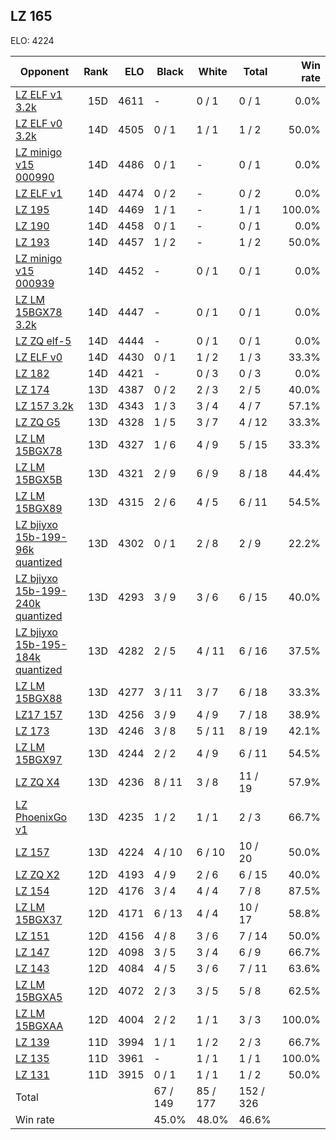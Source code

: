 ## LZ 165 ##

ELO: 4224

Opponent | Rank | ELO | Black | White | Total | Win rate
---------|-----:|----:|-------|-------|-------|-------:
[LZ ELF v1 3.2k](LZ%20ELF%20v1%203.2k.md) | 15D | 4611 | - | 0 / 1 | 0 / 1 | 0.0%
[LZ ELF v0 3.2k](LZ%20ELF%20v0%203.2k.md) | 14D | 4505 | 0 / 1 | 1 / 1 | 1 / 2 | 50.0%
[LZ minigo v15 000990](LZ%20minigo%20v15%20000990.md) | 14D | 4486 | 0 / 1 | - | 0 / 1 | 0.0%
[LZ ELF v1](LZ%20ELF%20v1.md) | 14D | 4474 | 0 / 2 | - | 0 / 2 | 0.0%
[LZ 195](LZ%20195.md) | 14D | 4469 | 1 / 1 | - | 1 / 1 | 100.0%
[LZ 190](LZ%20190.md) | 14D | 4458 | 0 / 1 | - | 0 / 1 | 0.0%
[LZ 193](LZ%20193.md) | 14D | 4457 | 1 / 2 | - | 1 / 2 | 50.0%
[LZ minigo v15 000939](LZ%20minigo%20v15%20000939.md) | 14D | 4452 | - | 0 / 1 | 0 / 1 | 0.0%
[LZ LM 15BGX78 3.2k](LZ%20LM%2015BGX78%203.2k.md) | 14D | 4447 | - | 0 / 1 | 0 / 1 | 0.0%
[LZ ZQ elf-5](LZ%20ZQ%20elf-5.md) | 14D | 4444 | - | 0 / 1 | 0 / 1 | 0.0%
[LZ ELF v0](LZ%20ELF%20v0.md) | 14D | 4430 | 0 / 1 | 1 / 2 | 1 / 3 | 33.3%
[LZ 182](LZ%20182.md) | 14D | 4421 | - | 0 / 3 | 0 / 3 | 0.0%
[LZ 174](LZ%20174.md) | 13D | 4387 | 0 / 2 | 2 / 3 | 2 / 5 | 40.0%
[LZ 157 3.2k](LZ%20157%203.2k.md) | 13D | 4343 | 1 / 3 | 3 / 4 | 4 / 7 | 57.1%
[LZ ZQ G5](LZ%20ZQ%20G5.md) | 13D | 4328 | 1 / 5 | 3 / 7 | 4 / 12 | 33.3%
[LZ LM 15BGX78](LZ%20LM%2015BGX78.md) | 13D | 4327 | 1 / 6 | 4 / 9 | 5 / 15 | 33.3%
[LZ LM 15BGX5B](LZ%20LM%2015BGX5B.md) | 13D | 4321 | 2 / 9 | 6 / 9 | 8 / 18 | 44.4%
[LZ LM 15BGX89](LZ%20LM%2015BGX89.md) | 13D | 4315 | 2 / 6 | 4 / 5 | 6 / 11 | 54.5%
[LZ bjiyxo 15b-199-96k quantized](LZ%20bjiyxo%2015b-199-96k%20quantized.md) | 13D | 4302 | 0 / 1 | 2 / 8 | 2 / 9 | 22.2%
[LZ bjiyxo 15b-199-240k quantized](LZ%20bjiyxo%2015b-199-240k%20quantized.md) | 13D | 4293 | 3 / 9 | 3 / 6 | 6 / 15 | 40.0%
[LZ bjiyxo 15b-195-184k quantized](LZ%20bjiyxo%2015b-195-184k%20quantized.md) | 13D | 4282 | 2 / 5 | 4 / 11 | 6 / 16 | 37.5%
[LZ LM 15BGX88](LZ%20LM%2015BGX88.md) | 13D | 4277 | 3 / 11 | 3 / 7 | 6 / 18 | 33.3%
[LZ17 157](LZ17%20157.md) | 13D | 4256 | 3 / 9 | 4 / 9 | 7 / 18 | 38.9%
[LZ 173](LZ%20173.md) | 13D | 4246 | 3 / 8 | 5 / 11 | 8 / 19 | 42.1%
[LZ LM 15BGX97](LZ%20LM%2015BGX97.md) | 13D | 4244 | 2 / 2 | 4 / 9 | 6 / 11 | 54.5%
[LZ ZQ X4](LZ%20ZQ%20X4.md) | 13D | 4236 | 8 / 11 | 3 / 8 | 11 / 19 | 57.9%
[LZ PhoenixGo v1](LZ%20PhoenixGo%20v1.md) | 13D | 4235 | 1 / 2 | 1 / 1 | 2 / 3 | 66.7%
[LZ 157](LZ%20157.md) | 13D | 4224 | 4 / 10 | 6 / 10 | 10 / 20 | 50.0%
[LZ ZQ X2](LZ%20ZQ%20X2.md) | 12D | 4193 | 4 / 9 | 2 / 6 | 6 / 15 | 40.0%
[LZ 154](LZ%20154.md) | 12D | 4176 | 3 / 4 | 4 / 4 | 7 / 8 | 87.5%
[LZ LM 15BGX37](LZ%20LM%2015BGX37.md) | 12D | 4171 | 6 / 13 | 4 / 4 | 10 / 17 | 58.8%
[LZ 151](LZ%20151.md) | 12D | 4156 | 4 / 8 | 3 / 6 | 7 / 14 | 50.0%
[LZ 147](LZ%20147.md) | 12D | 4098 | 3 / 5 | 3 / 4 | 6 / 9 | 66.7%
[LZ 143](LZ%20143.md) | 12D | 4084 | 4 / 5 | 3 / 6 | 7 / 11 | 63.6%
[LZ LM 15BGXA5](LZ%20LM%2015BGXA5.md) | 12D | 4072 | 2 / 3 | 3 / 5 | 5 / 8 | 62.5%
[LZ LM 15BGXAA](LZ%20LM%2015BGXAA.md) | 12D | 4004 | 2 / 2 | 1 / 1 | 3 / 3 | 100.0%
[LZ 139](LZ%20139.md) | 11D | 3994 | 1 / 1 | 1 / 2 | 2 / 3 | 66.7%
[LZ 135](LZ%20135.md) | 11D | 3961 | - | 1 / 1 | 1 / 1 | 100.0%
[LZ 131](LZ%20131.md) | 11D | 3915 | 0 / 1 | 1 / 1 | 1 / 2 | 50.0%
Total | | | 67 / 149 | 85 / 177 | 152 / 326 | 
Win rate| | | 45.0% | 48.0% | 46.6% | 
